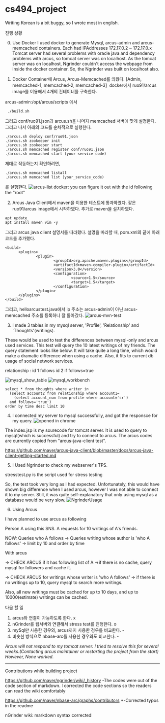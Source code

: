 # cs494_project

Writing Korean is a bit buggy, so I wrote most in english.

진행 상황

0. Use Docker
 I used docker to generate Mysql, arcus-admin and arcus-memcached containers.
 Each had IPAddresses 172.17.0.2 ~ 172.17.0.x
 Tomcat server had several problems with oracle java and dependency problems with arcus, so tomcat server was on localhost.
 As the tomcat server was on localhost, Ngrinder couldn't access the webpage from inside the docker container.
 So, the Ngrinder was built on localhost also.
 

1. Docker Container에 Arcus, Arcus-Memcached를 띄웠다. [Admin, memcached-1, memcached-2, memcached-3]
  docker에서 ruo91/arcus image를 이용해서 4개의 컨테이너를 구축한다.
  
  arcus-admin:/opt/arcus/scripts 에서
  ```
  ./build.sh
  ```
  그리고 conf/ruo91.json과 arcus.sh을 나머지 memcached 서버에 맞게 설정한다.
  그리고 나서 아래의 코드를 순차적으로 실행한다.
  ```
  ./arcus.sh deploy conf/ruo91.json
  ./arcus.sh zookeeper init
  ./arcus.sh zookeeper start
  ./arcus.sh memcached register conf/ruo91.json
  ./arcus.sh memcached start (your service code)
  ```
  제대로 작동하는지 확인하려면,
  ```
  ./arcus.sh memcached listall
  ./arcus.sh memcached list (your_service_code)
  ```
  를 실행한다.
  ![arcus-list](./screenshots/arcus-list-cloud.png)
    docker: you can figure it out with the id following the "root"


2. Arcus Java Client에서 maven을 이용한 테스트에 통과하였다.
  같은 ruo91/arcus image에서 시작하였다.
  추가로 maven을 설치하였다.
  ```
  apt update
  apt install maven vim -y
  ```
  그리고 arcus java client 설명서를 따라했다.
  설명을 따라할 때, pom.xml의 끝에 아래 코드를 추가했다.
  ```
  <build>
        <plugins>
                <plugin>
                        <groupId>org.apache.maven.plugins</groupId>
                        <artifactId>maven-compiler-plugin</artifactId>
                        <version>3.0</version>
                        <configuration>
                                <source>1.5</source>
                                <target>1.5</target>
                        </configuration>
                </plugin>
        </plugins>
  </build>
  ```
  그리고, helloarcustest.java에서 ip 주소는 arcus-admin이 아닌 arcus-memcached 주소를 등록하니 잘 돌아갔다.
  ![arcus-mvn-test](./screenshots/arcus-test-build.png)
  
3. I made 3 tables in my mysql server, 'Profile', 'Relationship' and 'Thoughts'(writings). 

These would be used to test the differences between mysql-only and arcus used services. This test will query the 10 latest writings of my friends. The query statement looks like below. It will take quite a long time, which would make a dramatic difference when using a cache. Also, it fits to current db usage of social network services.

relationship : id 1 follows id 2 if follows=true

![mysql_show_table](./screenshots/mysql_show_table.png)
![mysql_workbench](./screenshots/mysql_workbench.png)
```
select * from thoughts where writer in
  (select account2 from relationship where account1=
    (select account_num from profile where account='sr')
  and follows='true')
order by time desc limit 10
```
4. I connected my server to mysql successfully, and got the responsce for my query.
![opened in chrome](https://github.com/hyunjongL/cs494_project/blob/master/mysql.png)

The index.jsp is my sourecode for tomcat server. It is used to query to mysql(which is successful) and try to connect to arcus. The arcus codes are currently copied from "arcus-java-client test".


https://github.com/naver/arcus-java-client/blob/master/docs/arcus-java-client-getting-started.md


5. I Used Ngrinder to check my webserver's TPS.

stresstest.py is the script used for stress testing

So, the test took very long as I had expected. Unfortunately, this would have shown big difference when I used arcus, however I was not able to connect it to my server.
Still, it was quite self-explanatory that only using mysql as a database would be very slow.
![NgrinderUsage](./screenshots/ngrinder.png)

6. Using Arcus

 I have planned to use arcus as following
 
 Person A using this SNS. 
 A requests for 10 writings of A's friends.
 
 NOW: Queries who A follows -> Queries writing whose author is 'who A follows' -> limit by 10 and order by time
 
 With arcus 
 
 -> CHECK ARCUS if it has following list of A
   ->if there is no cache, query mysql for followers and cache it.
   
 -> CHECK ARCUS for writings whose writer is 'who A follows'
   -> if there is no writings up to 10, query mysql to search more writings.

 Also, all new writings must be cached for up to 10 days, and up to 10000(estimate) writings can be cached.

다음 할 일
1. arcus와 연결이 가능하도록 한다. x
2. nGrinder를 웹서버와 연결해서 stress test를 진행한다. o
3. mySql만 사용한 경우와, arcus까지 사용한 경우를 비교한다. -
4. 비슷한 방식으로 nbase-arc를 사용한 경우와도 비교한다. -

*Arcus will not respond to my tomcat server. I tried to resolve this for several weeks.(Contacting arcus maintainer or restarting the project from the start) However, None worked.*

--------------------------------------------------------------------------
Contributions while building project

https://github.com/naver/ngrinder/wiki/_history
-The codes were out of the code section of markdown.
I corrected the code sections so the readers can read the wiki comfortably

https://github.com/naver/nbase-arc/graphs/contributors
*-Corrected typos in the readme


nGrinder wiki: markdown syntax corrected
